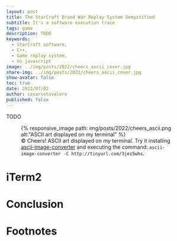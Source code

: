 ```yaml
---
layout: post
title: The StarCraft Brood War Replay System Demystified
subtitle: It's a software execution trace
tags: game
description: TODO
keywords:
  - StarCraft software,
  - C++,
  - Game replay system,
  - no javascript
image: ../img/posts/2022/cheers_ascii_cover.jpg
share-img: ../img/posts/2022/cheers_ascii_cover.jpg
show-avatar: false
toc: true
date: 2022/07/02
author: cesarsotovalero
published: false
---
```


TODO


<figure class="jb_picture">
  {% responsive_image path: img/posts/2022/cheers_ascii.png alt:"ASCII art displayed on my terminal" %}
  <figcaption class="stroke"> 
    &#169; Cheers! ASCII art displayed on my terminal. Try it installing <a href="https://github.com/TheZoraiz/ascii-image-converter">ascii-image-converter</a> and executing the command: <code class="language-bash highlighter-rouge">ascii-image-converter -C http://tinyurl.com/3jez5whs</code>.
  </figcaption>
</figure>

# iTerm2


# Conclusion


# Footnotes

